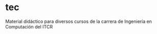 tec
===

Material didáctico para diversos cursos de la carrera de Ingeniería en Computación del ITCR
